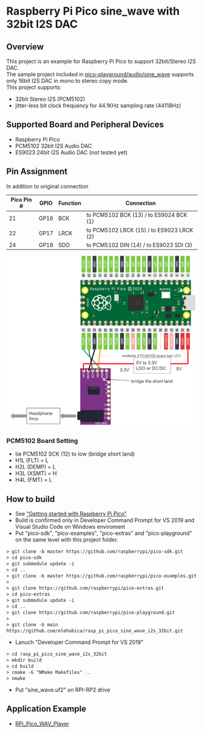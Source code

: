 # Raspberry Pi Pico sine_wave with 32bit I2S DAC

## Overview
This project is an example for Raspberry Pi Pico to support 32bit/Stereo I2S DAC.  
The sample project included in [pico-playground/audio/sine_wave](https://github.com/raspberrypi/pico-playground/tree/master/audio/sine_wave) supports only 16bit I2S DAC in mono to stereo copy mode.  
This project supports:
* 32bit Stereo I2S (PCM5102)
* jitter-less bit clock frequency for 44.1KHz sampling rate (44118Hz)

## Supported Board and Peripheral Devices
* Raspberry Pi Pico
* PCM5102 32bit I2S Audio DAC
* ES9023 24bit I2S Audio DAC (not tested yet)

## Pin Assignment
In addition to original connection

| Pico Pin # | GPIO | Function | Connection |
----|----|----|----
| 21 | GP16 | BCK | to PCM5102 BCK (13) / to ES9024 BCK (1) |
| 22 | GP17 | LRCK | to PCM5102 LRCK (15) / to ES9023 LRCK (2) |
| 24 | GP18 | SDO | to PCM5102 DIN (14) / to ES9023 SDI (3) |

![PCM5102_schematic](doc/RPi_Pico_WAV_Player_PCM5102_Schematic.png)

### PCM5102 Board Setting
* tie PCM5102 SCK (12) to low (bridge short land)
* H1L (FLT) = L
* H2L (DEMP) = L
* H3L (XSMT) = H
* H4L (FMT) = L

## How to build
* See ["Getting started with Raspberry Pi Pico"](https://datasheets.raspberrypi.org/pico/getting-started-with-pico.pdf)
* Build is confirmed only in Developer Command Prompt for VS 2019 and Visual Studio Code on Windows enviroment
* Put "pico-sdk", "pico-examples", "pico-extras" and "pico-playground" on the same level with this project folder.
```
> git clone -b master https://github.com/raspberrypi/pico-sdk.git
> cd pico-sdk
> git submodule update -i
> cd ..
> git clone -b master https://github.com/raspberrypi/pico-examples.git
> 
> git clone https://github.com/raspberrypi/pico-extras.git
> cd pico-extras
> git submodule update -i
> cd ..
> git clone https://github.com/raspberrypi/pico-playground.git
> 
> git clone -b main https://github.com/elehobica/rasp_pi_pico_sine_wave_i2s_32bit.git
```
* Lanuch "Developer Command Prompt for VS 2019"
```
> cd rasp_pi_pico_sine_wave_i2s_32bit
> mkdir build
> cd build
> cmake -G "NMake Makefiles" ..
> nmake
```
* Put "sine_wave.uf2" on RPI-RP2 drive

## Application Example
* [RPi_Pico_WAV_Player](https://github.com/elehobica/RPi_Pico_WAV_Player)

